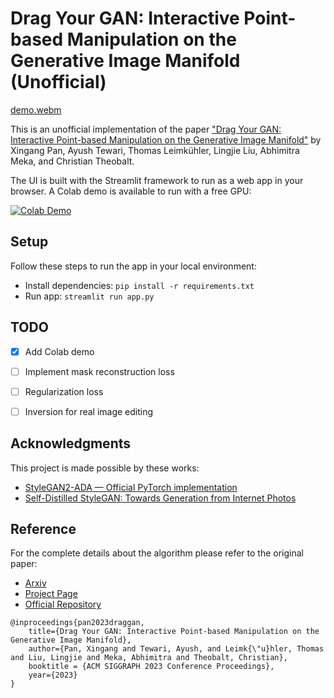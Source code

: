 # Drag Your GAN: Interactive Point-based Manipulation on the Generative Image Manifold (Unofficial)

[demo.webm](https://github.com/skimai/DragGAN/assets/2939753/26d56b4e-fad0-4619-be51-2582c9ff4e08)

This is an unofficial implementation of the paper ["Drag Your GAN: Interactive Point-based Manipulation on the Generative Image Manifold"](https://arxiv.org/pdf/2305.10973.pdf) by Xingang Pan, Ayush Tewari, Thomas Leimkühler, Lingjie Liu, Abhimitra Meka, and Christian Theobalt. 

The UI is built with the Streamlit framework to run as a web app in your browser. A Colab demo is available to run with a free GPU:

[![Colab Demo](https://colab.research.google.com/assets/colab-badge.svg)](https://colab.research.google.com/drive/1E8s9ZMQMlKXcb9KahA-_fCd63HHl4XiH?usp=sharing)


## Setup

Follow these steps to run the app in your local environment:

* Install dependencies: `pip install -r requirements.txt`
* Run app: `streamlit run app.py`


## TODO

- [X] Add Colab demo
- [ ] Implement mask reconstruction loss
- [ ] Regularization loss
- [ ] Inversion for real image editing


## Acknowledgments

This project is made possible by these works:

* [StyleGAN2-ADA — Official PyTorch implementation](https://github.com/NVlabs/stylegan2-ada-pytorch)
* [Self-Distilled StyleGAN: Towards Generation from Internet Photos](https://github.com/self-distilled-stylegan/self-distilled-internet-photos)


## Reference

For the complete details about the algorithm please refer to the original paper:

* [Arxiv](https://arxiv.org/abs/2305.10973)
* [Project Page](link-to-project-page)
* [Official Repository](https://github.com/XingangPan/DragGAN)

```
@inproceedings{pan2023draggan,
    title={Drag Your GAN: Interactive Point-based Manipulation on the Generative Image Manifold}, 
    author={Pan, Xingang and Tewari, Ayush, and Leimk{\"u}hler, Thomas and Liu, Lingjie and Meka, Abhimitra and Theobalt, Christian},
    booktitle = {ACM SIGGRAPH 2023 Conference Proceedings},
    year={2023}
}
```
